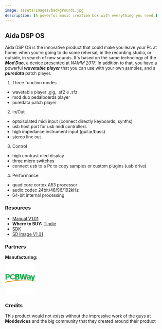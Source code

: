 ```yaml
---
image: assets/images/background1.jpg
description: [A powerful music creation box with everything you need.]
---
```


## Aida DSP OS

Aida DSP OS is the innovative product that could make you leave your Pc at home: when you're going
to do some rehersal, in the recording studio, or outside, in search of new sounds. It's based on the same
technology of the _**Mod Duo**_, a device presented at _NAMM 2017_. In addition to that, you have a powerful
_**wavetable player**_ that you can use with your own samples, and a _**puredata**_ patch player.

1. Three function modes
  * wavetable player .gig, .sf2 e .sfz
  * mod duo pedalboards player
  * puredata patch player
2. In/Out
  * optoisolated midi input (connect directly keyboards, synths)
  * usb host port for usb midi controllers
  * high impedance instrument input (guitar/bass)
  * stereo line out
3. Control
  * high contrast oled display
  * three micro switches
  * connect usb to a Pc to copy samples or custom plugins (usb drive)
4. Performance
  * quad core cortex A53 processor
  * audio codec 24bit/48/96/192kHz
  * 64-bit internal processing

### Resources

- [Manual V1.01]()
- **Where to BUY:** [Tindie](https://www.tindie.com/products/Maxdsp/aida-dsp-os/)
- [SDK](https://drive.google.com/drive/folders/1hVDwNKM-71I9deZ_zFdNpo2buZoSFEat?usp=sharing)
- [SD Image V1.01]()

### Partners

**Manufacturing:**

![PCBWay](assets/images/pcbway_logo1.jpeg)

### Credits

This product would not exists without the impressive work of the guys at **Moddevices**
and the big community that they created around their product
